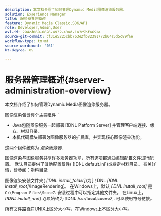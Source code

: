 ```yaml
---
description: 本文档介绍了如何管理Dynamic Media图像渲染服务器。
solution: Experience Manager
title: 服务器管理概述
feature: Dynamic Media Classic,SDK/API
role: Developer,Admin,User
exl-id: 294cd068-8676-4932-a3ad-1a3c5bfa691e
source-git-commit: bf31e5226cbb763e2fb82391772b64e5d5c89fae
workflow-type: tm+mt
source-wordcount: '161'
ht-degree: 0%

---
```


# 服务器管理概述{#server-administration-overview}

本文档介绍了如何管理Dynamic Media图像渲染服务器。

图像渲染包含两个主要组件：

* Java包随图像服务一起部署 [!DNL Platform Server] 并管理客户端连接、缓存、材料目录。
* 本机代码模块部署为图像服务器的扩展库，并实现核心图像渲染功能。

这两个组件统称为 *渲染服务器*.

图像渲染与图像服务共享许多服务器功能，所有选项都通过编辑配置文件进行配置。 默认目录提供了其他配置属性( [!DNL default.ini])或特定材料目录。 有关详情，请参阅：物料目录

图像渲染安装文件夹( *[!DNL install_folder]*)为[！DNL *[!DNL install_root]*/ImageRendering]。 在Windows上，默认 *[!DNL install_root]* 是 `C:\Program Files\Scene7`. 安装过程中可以指定其他文件夹。 在Linux上， *[!DNL install_root]* 必须始终为 [!DNL /usr/local/scene7]. 可以使用符号链接。

所有文件路径在UNIX上区分大小写，在Windows上不区分大小写。
